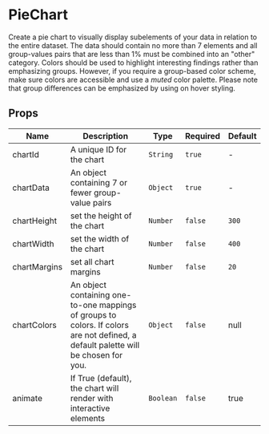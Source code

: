 # PieChart

Create a pie chart to visually display subelements of your data in relation to the entire dataset. The data should contain no more than 7 elements and all group-values pairs that are less than 1% must be combined into an "other" category. Colors should be used to highlight interesting findings rather than emphasizing groups. However, if you require a group-based color scheme, make sure colors are accessible and use a *muted* color palette. Please note that group differences can be emphasized by using on hover styling. 

## Props

<!-- @vuese:PieChart:props:start -->
|Name|Description|Type|Required|Default|
|---|---|---|---|---|
|chartId|A unique ID for the chart|`String`|`true`|-|
|chartData|An object containing 7 or fewer group-value pairs|`Object`|`true`|-|
|chartHeight|set the height of the chart|`Number`|`false`|`300`|
|chartWidth|set the width of the chart|`Number`|`false`|`400`|
|chartMargins|set all chart margins|`Number`|`false`|`20`|
|chartColors|An object containing one-to-one mappings of groups to colors. If colors are not defined, a default palette will be chosen for you.|`Object`|`false`|null|
|animate|If True (default), the chart will render with interactive elements|`Boolean`|`false`|true|

<!-- @vuese:PieChart:props:end -->


